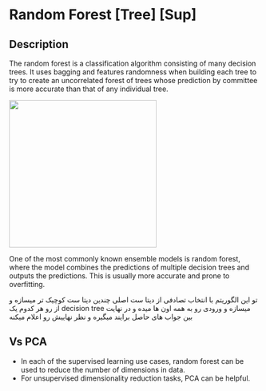 # Random Forest [Tree] [Sup]

## Description

The random forest is a classification algorithm consisting of many decision trees. It uses bagging and features randomness when building each tree to try to create an uncorrelated forest of trees whose prediction by committee is more accurate than that of any individual tree.

<img src="image1.png" style="width:3.07263in" />

One of the most commonly known ensemble models is random forest, where the model combines the predictions of multiple decision trees and outputs the predictions. This is usually more accurate and prone to overfitting.

<span dir="rtl">تو این الگوریتم با انتخاب تصادفی از دیتا ست اصلی چندین دیتا ست کوچیک تر میسازه و از رو هر کدوم یک</span> <span dir="ltr">decision tree</span> <span dir="rtl">میسازه و ورودی رو به همه اون ها میده و در نهایت بین جواب های حاصل برایند میگیره و نظر نهاییش رو اعلام میکنه</span>

## Vs PCA

- In each of the supervised learning use cases, random forest can be used to reduce the number of dimensions in data.
- For unsupervised dimensionality reduction tasks, PCA can be helpful.
